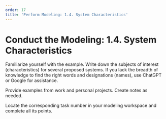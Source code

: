 ```yaml
---
order: 17
title: 'Perform Modeling: 1.4. System Characteristics'
---
```


# Conduct the Modeling: 1.4. System Characteristics

Familiarize yourself with the example. Write down the subjects of interest (characteristics) for several proposed systems. If you lack the breadth of knowledge to find the right words and designations (names), use ChatGPT or Google for assistance.

Provide examples from work and personal projects. Create notes as needed.

Locate the corresponding task number in your modeling workspace and complete all its points.